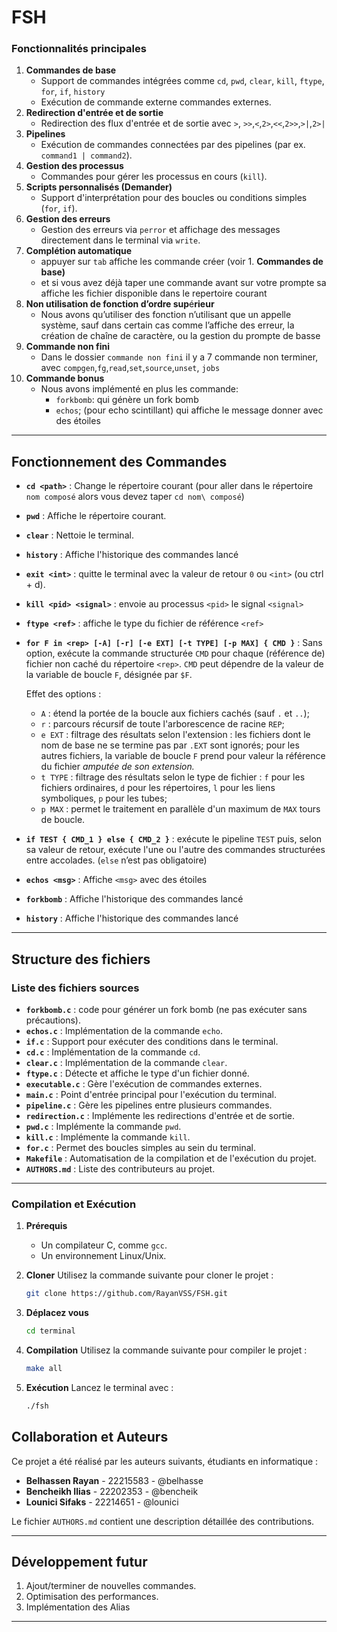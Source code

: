 # FSH 

### Fonctionnalités principales

1. **Commandes de base**
    - Support de commandes intégrées comme `cd`, `pwd`, `clear`, `kill`, `ftype`, `for`, `if`, `history`
    - Exécution de commande externe commandes externes.
2. **Redirection d'entrée et de sortie**
    - Redirection des flux d'entrée et de sortie avec `>`, `>>`,`<`,`2>`,`<<`,`2>>`,`>|`,`2>|`
3. **Pipelines**
    - Exécution de commandes connectées par des pipelines (par ex. `command1 | command2`).
4. **Gestion des processus**
    - Commandes pour  gérer les processus en cours (`kill`).
5. **Scripts personnalisés (Demander)**
    - Support d'interprétation pour des boucles ou conditions simples (`for`, `if`).
6. **Gestion des erreurs** 
    - Gestion des erreurs via `perror` et affichage des messages directement dans le terminal via `write`.
7. **Complétion automatique**  
    - appuyer sur `tab` affiche les commande créer (voir 1. **Commandes de base)**
    - et si vous avez déjà taper une commande avant sur votre prompte sa affiche les fichier disponible dans le repertoire courant
8. **Non utilisation de fonction d’ordre sup**é**rieur**
    - Nous avons qu’utiliser des fonction n’utilisant que un appelle système, sauf dans certain cas comme l’affiche des erreur, la création de chaîne de caractère, ou la gestion du prompte de basse
9. **Commande non fini**  
    - Dans le dossier `commande non fini` il y a 7 commande non terminer, avec `compgen`,`fg`,`read`,`set`,`source`,`unset`, `jobs`
10. **Commande bonus**
    - Nous avons implémenté en plus les commande:
        - `forkbomb`: qui génère un fork bomb
        - `echos`; (pour echo scintillant) qui affiche le message donner avec des étoiles

---

## Fonctionnement des Commandes

- **`cd <path>`** : Change le répertoire courant (pour aller dans le répertoire `nom composé` alors vous devez taper `cd nom\ composé`)
- **`pwd`** : Affiche le répertoire courant.
- **`clear`** : Nettoie le terminal.
- **`history`** : Affiche l'historique des commandes lancé
- **`exit <int>`** : quitte le terminal avec la valeur de retour `0` ou `<int>` (ou ctrl + d).
- **`kill <pid> <signal>`** : envoie au processus `<pid>` le signal `<signal>`
- **`ftype <ref>`** : affiche le type du fichier de référence `<ref>`
- **`for F in <rep> [-A] [-r] [-e EXT] [-t TYPE] [-p MAX] { CMD }`** : Sans option, exécute la commande structurée `CMD` pour chaque (référence de) fichier non caché du répertoire `<rep>`. `CMD` peut dépendre de la valeur de la variable de boucle `F`, désignée par `$F`.
    
    Effet des options :
    
    - `A` : étend la portée de la boucle aux fichiers cachés (sauf `.` et
    `..`);
    - `r` : parcours récursif de toute l'arborescence de racine `REP`;
    - `e EXT` : filtrage des résultats selon l'extension : les fichiers dont
    le nom de base ne se termine pas par `.EXT` sont ignorés; pour les
    autres fichiers, la variable de boucle `F` prend pour valeur la
    référence du fichier *amputée de son extension.*
    - `t TYPE` : filtrage des résultats selon le type de fichier : `f` pour
    les fichiers ordinaires, `d` pour les répertoires, `l` pour les liens
    symboliques, `p` pour les tubes;
    - `p MAX` : permet le traitement en parallèle d'un maximum de `MAX`
    tours de boucle.
- **`if TEST { CMD_1 } else { CMD_2 }`**  : exécute le pipeline `TEST` puis, selon sa valeur de retour, exécute l'une ou l'autre des commandes structurées entre accolades. (`else` n’est pas obligatoire)
- **`echos <msg>`**   : Affiche `<msg>` avec des étoiles
- **`forkbomb`**  : Affiche l'historique des commandes lancé
- **`history`** : Affiche l'historique des commandes lancé

---

## Structure des fichiers

### Liste des fichiers sources

- **`forkbomb.c`** : code pour générer un fork bomb (ne pas exécuter sans précautions).
- **`echos.c`** : Implémentation de la commande `echo`.
- **`if.c`** : Support pour exécuter des conditions dans le terminal.
- **`cd.c`** : Implémentation de la commande `cd`.
- **`clear.c`** : Implémentation de la commande `clear`.
- **`ftype.c`** : Détecte et affiche le type d'un fichier donné.
- **`executable.c`** : Gère l'exécution de commandes externes.
- **`main.c`** : Point d'entrée principal pour l'exécution du terminal.
- **`pipeline.c`** : Gère les pipelines entre plusieurs commandes.
- **`redirection.c`** : Implémente les redirections d'entrée et de sortie.
- **`pwd.c`** : Implémente la commande `pwd`.
- **`kill.c`** : Implémente la commande `kill`.
- **`for.c`** : Permet des boucles simples au sein du terminal.
- **`Makefile`** : Automatisation de la compilation et de l'exécution du projet.
- **`AUTHORS.md`** : Liste des contributeurs au projet.

---

### Compilation et Exécution

1. **Prérequis**
    - Un compilateur C, comme `gcc`.
    - Un environnement Linux/Unix.
2. **Cloner**
Utilisez la commande suivante pour cloner le projet :
    
    ```bash
    git clone https://github.com/RayanVSS/FSH.git
    ```
    
3. **Déplacez vous** 
    
    ```bash
    cd terminal
    ```
    
4. **Compilation**
Utilisez la commande suivante pour compiler le projet :
    
    ```bash
    make all
    ```
    
5. **Exécution**
Lancez le terminal avec :
    
    ```bash
    ./fsh
    ```
    

## Collaboration et Auteurs

Ce projet a été réalisé par les auteurs suivants, étudiants en informatique :

- **Belhassen Rayan** - 22215583 - @belhasse
- **Bencheikh Ilias** - 22202353 - @bencheik
- **Lounici Sifaks** - 22214651 - @lounici

Le fichier `AUTHORS.md` contient une description détaillée des contributions.

---

## Développement futur

1. Ajout/terminer de nouvelles commandes.
2. Optimisation des performances.
3. Implémentation des Alias 

---
